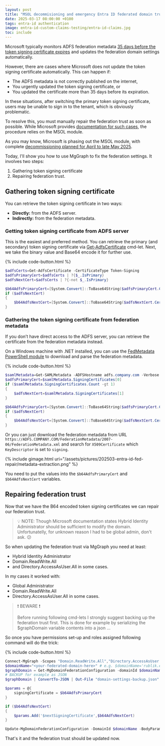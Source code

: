 ```yaml
---
layout: post
title: "MSOL decommisioning and emergency Entra ID federated domain trust repair"
date: 2025-03-17 08:00:00 +0100
tags: entra-id authentication
image: entra-id-custom-claims-testing/entra-id-claims.jpg
toc: include
---
```


Microsoft typically monitors ADFS federation metadata [35 days before the token
signing certificate
expires](https://learn.microsoft.com/en-us/entra/identity/hybrid/connect/how-to-connect-fed-o365-certs#renewal-notification-from-the-microsoft-365-admin-center-or-an-email)
and updates the federation domain settings automatically.

However, there are cases where Microsoft does not update the token signing
certificate automatically. This can happen if:
- The ADFS metadata is not correctly published on the internet,
- You urgently updated the token signing certificate, or
- You updated the certificate more than 35 days before its expiration.

In these situations, after switching the primary token signing certificate,
users may be unable to sign in to the tenant, which is obviously problematic.

To resolve this, you must manually repair the federation trust as soon as
possible. While Microsoft provides [documentation for such
cases](https://learn.microsoft.com/en-us/microsoft-365/troubleshoot/active-directory/update-federated-domain-office-365),
the procedure relies on the MSOL module.

As you may know, Microsoft is phasing out the MSOL module, with complete
[decommissioning planned for April to late May
2025](https://techcommunity.microsoft.com/blog/microsoft-entra-blog/action-required-msonline-and-azuread-powershell-retirement---2025-info-and-resou/4364991).

Today, I'll show you how to use MgGraph to fix the federation settings. It
involves two steps:
1. Gathering token signing certificate
2. Repairing federation trust.

## Gathering token signing certificate
You can retrieve the token signing certificate in two ways:
- **Directly:** from the ADFS server.
- **Indirectly:** from the federation metadata.

### Getting token signing certificate from ADFS server
This is the easiest and preferred method. You can retrieve the primary (and
secondary) token signing certificate via
[Get-AdfsCertificate](https://learn.microsoft.com/en-us/powershell/module/adfs/get-adfscertificate?view=windowsserver2025-ps)
cmd-let. Next, we take the binary value and Base64 encode it for further use.

{% include code-button.html %}
```powershell
$adfsCerts=Get-AdfsCertificate -CertificateType Token-Signing 
$adfsPrimaryCert=$adfsCerts | ?{$_.IsPrimary}
$adfsNextCert=$adfsCerts | ?{-not $_.IsPrimary}

$b64AdfsPrimaryCert=[System.Convert]::ToBase64String($adfsPrimaryCert.Certificate.RawData)
if ($adfsNextCert)
{
    $b64AdfsNextCert=[System.Convert]::ToBase64String($adfsNextCert.Certificate.RawData)
}
```

### Gathering the token signing certificate from federation metadata
If you don’t have direct access to the ADFS server, you can retrieve the
certificate from the federation metadata instead. 

On a Windows machine with .NET installed, you can use the [FedMetadata
PowerShell module](https://www.powershellgallery.com/packages/FedMetadata/) to
download and parse the federation metadata.

{% include code-button.html %}
```powershell
$samlMetadata=Get-SAMLMetadata -ADFSHostname adfs.company.com -Verbose
$adfsPrimaryCert=$samlMetadata.SigningCertificates[0]
if ($samlMetadata.SigningCertificates.Count -gt 1)
{
    $adfsNextCert=$samlMetadata.SigningCertificates[1]
}

$b64AdfsPrimaryCert=[System.Convert]::ToBase64String($adfsPrimaryCert.Certificate.RawData)
if ($adfsNextCert)
{
    $b64AdfsNextCert=[System.Convert]::ToBase64String($adfsNextCert.Certificate.RawData)
}
```

Or you can just download the federation metadata from URL ```https://ADFS.COMPANY.COM/FederationMetadata/2007-06/FederationMetadata.xml```
and search for ```X509Certificate``` which ```KeyDescriptor``` is set to ```signing```.

{% include gimage.html uri="/assets/pictures/202503-entra-id-fed-repair/metadata-extraction.png" %}

You need to put the values into the ```$b64AdfsPrimaryCert``` and 
```$b64AdfsNextCert``` variables.

## Repairing federation trust
Now that we have the B64 encoded token signing certificates we can repair our
federation trust.

> :bulb: NOTE: Though Microsoft documentation states Hybrid Identity
> Administrator should be sufficient to modify the domain. Unfortunatelly, for
> unknown reason I had to be global admin, don't ask. :confused:

So when updating the federation trust via MgGraph you need at least:
- Hybrid Identity Administrator
- Domain.ReadWrite.All
- and Directory.AccessAsUser.All in some cases.

In my cases it worked with:
- Global Administrator
- Domain.ReadWrite.All
- Directory.AccessAsUser.All in some cases.

> :exclamation: BEWARE :exclamation:
>
> Before running following cmd-lets I strongly suggest backing up the federation
> trust first. This is done for example by serializing the $graphDomain variable
> contents into a json ...

So once you have permissions set-up and roles assigned following command will do
the trick: 

{% include code-button.html %}
```powershell
Connect-MgGraph -Scopes "Domain.ReadWrite.All","Directory.AccessAsUser.All"
$domainName="<your-federated-domain-here>" # e.g. $domainName='rublik.eu'
$graphDomain = Get-MgDomainFederationConfiguration -domainId $domainName
# BACKUP for example as JSON
$graphDomain | ConvertTo-JSON | Out-File "domain-settings-backup.json"

$params = @{
	signingCertificate = $b64AdfsPrimaryCert
}

if ($b64AdfsNextCert)
{
    $params.Add('$nextSigningCertificate',$b64AdfsNextCert)
}

Update-MgDomainFederationConfiguration -DomainId $domainName -BodyParameter $params -InternalDomainFederationId $graphDomain.Id
```

That's it and the federation trust should be updated now.